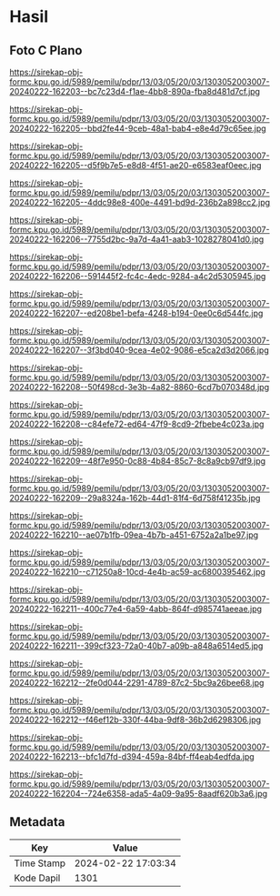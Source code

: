# Hasil

## Foto C Plano

https://sirekap-obj-formc.kpu.go.id/5989/pemilu/pdpr/13/03/05/20/03/1303052003007-20240222-162203--bc7c23d4-f1ae-4bb8-890a-fba8d481d7cf.jpg

https://sirekap-obj-formc.kpu.go.id/5989/pemilu/pdpr/13/03/05/20/03/1303052003007-20240222-162205--bbd2fe44-9ceb-48a1-bab4-e8e4d79c65ee.jpg

https://sirekap-obj-formc.kpu.go.id/5989/pemilu/pdpr/13/03/05/20/03/1303052003007-20240222-162205--d5f9b7e5-e8d8-4f51-ae20-e6583eaf0eec.jpg

https://sirekap-obj-formc.kpu.go.id/5989/pemilu/pdpr/13/03/05/20/03/1303052003007-20240222-162205--4ddc98e8-400e-4491-bd9d-236b2a898cc2.jpg

https://sirekap-obj-formc.kpu.go.id/5989/pemilu/pdpr/13/03/05/20/03/1303052003007-20240222-162206--7755d2bc-9a7d-4a41-aab3-1028278041d0.jpg

https://sirekap-obj-formc.kpu.go.id/5989/pemilu/pdpr/13/03/05/20/03/1303052003007-20240222-162206--591445f2-fc4c-4edc-9284-a4c2d5305945.jpg

https://sirekap-obj-formc.kpu.go.id/5989/pemilu/pdpr/13/03/05/20/03/1303052003007-20240222-162207--ed208be1-befa-4248-b194-0ee0c6d544fc.jpg

https://sirekap-obj-formc.kpu.go.id/5989/pemilu/pdpr/13/03/05/20/03/1303052003007-20240222-162207--3f3bd040-9cea-4e02-9086-e5ca2d3d2066.jpg

https://sirekap-obj-formc.kpu.go.id/5989/pemilu/pdpr/13/03/05/20/03/1303052003007-20240222-162208--50f498cd-3e3b-4a82-8860-6cd7b070348d.jpg

https://sirekap-obj-formc.kpu.go.id/5989/pemilu/pdpr/13/03/05/20/03/1303052003007-20240222-162208--c84efe72-ed64-47f9-8cd9-2fbebe4c023a.jpg

https://sirekap-obj-formc.kpu.go.id/5989/pemilu/pdpr/13/03/05/20/03/1303052003007-20240222-162209--48f7e950-0c88-4b84-85c7-8c8a9cb97df9.jpg

https://sirekap-obj-formc.kpu.go.id/5989/pemilu/pdpr/13/03/05/20/03/1303052003007-20240222-162209--29a8324a-162b-44d1-81f4-6d758f41235b.jpg

https://sirekap-obj-formc.kpu.go.id/5989/pemilu/pdpr/13/03/05/20/03/1303052003007-20240222-162210--ae07b1fb-09ea-4b7b-a451-6752a2a1be97.jpg

https://sirekap-obj-formc.kpu.go.id/5989/pemilu/pdpr/13/03/05/20/03/1303052003007-20240222-162210--c71250a8-10cd-4e4b-ac59-ac6800395462.jpg

https://sirekap-obj-formc.kpu.go.id/5989/pemilu/pdpr/13/03/05/20/03/1303052003007-20240222-162211--400c77e4-6a59-4abb-864f-d985741aeeae.jpg

https://sirekap-obj-formc.kpu.go.id/5989/pemilu/pdpr/13/03/05/20/03/1303052003007-20240222-162211--399cf323-72a0-40b7-a09b-a848a6514ed5.jpg

https://sirekap-obj-formc.kpu.go.id/5989/pemilu/pdpr/13/03/05/20/03/1303052003007-20240222-162212--2fe0d044-2291-4789-87c2-5bc9a26bee68.jpg

https://sirekap-obj-formc.kpu.go.id/5989/pemilu/pdpr/13/03/05/20/03/1303052003007-20240222-162212--f46ef12b-330f-44ba-9df8-36b2d6298306.jpg

https://sirekap-obj-formc.kpu.go.id/5989/pemilu/pdpr/13/03/05/20/03/1303052003007-20240222-162213--bfc1d7fd-d394-459a-84bf-ff4eab4edfda.jpg

https://sirekap-obj-formc.kpu.go.id/5989/pemilu/pdpr/13/03/05/20/03/1303052003007-20240222-162204--724e6358-ada5-4a09-9a95-8aadf620b3a6.jpg


## Metadata

| Key        | Value               |
| ---------- | ------------------- |
| Time Stamp | 2024-02-22 17:03:34 |
| Kode Dapil | 1301                |




